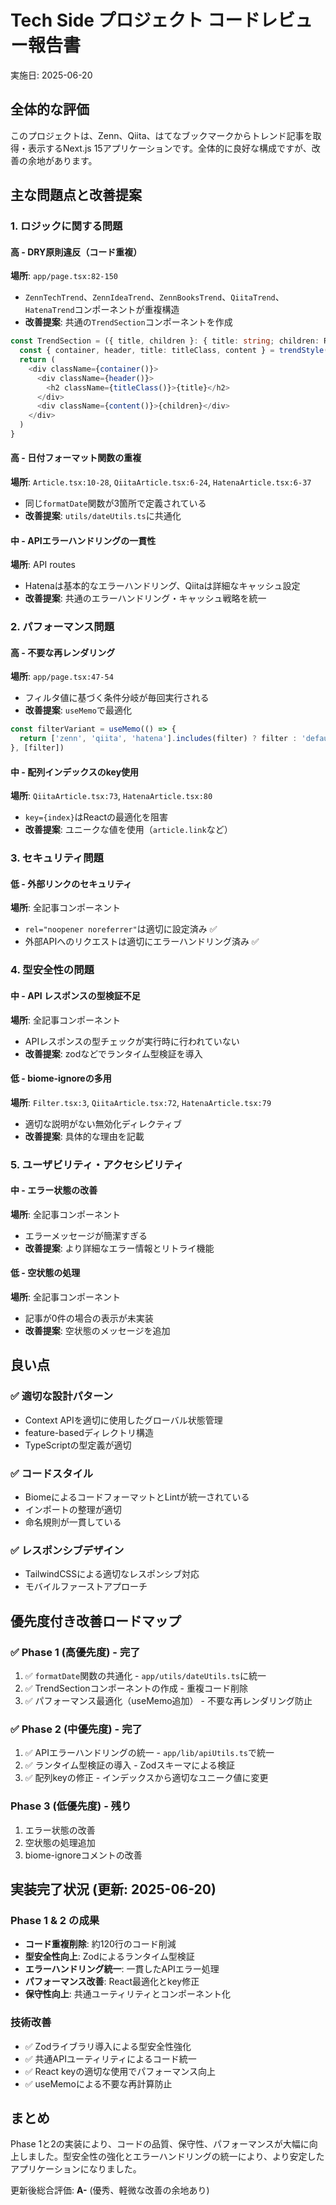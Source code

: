 # Tech Side プロジェクト コードレビュー報告書

実施日: 2025-06-20

## 全体的な評価

このプロジェクトは、Zenn、Qiita、はてなブックマークからトレンド記事を取得・表示するNext.js 15アプリケーションです。全体的に良好な構成ですが、改善の余地があります。

## 主な問題点と改善提案

### 1. ロジックに関する問題

#### **高** - DRY原則違反（コード重複）
**場所**: `app/page.tsx:82-150`
- `ZennTechTrend`、`ZennIdeaTrend`、`ZennBooksTrend`、`QiitaTrend`、`HatenaTrend`コンポーネントが重複構造
- **改善提案**: 共通の`TrendSection`コンポーネントを作成

```typescript
const TrendSection = ({ title, children }: { title: string; children: React.ReactNode }) => {
  const { container, header, title: titleClass, content } = trendStyle()
  return (
    <div className={container()}>
      <div className={header()}>
        <h2 className={titleClass()}>{title}</h2>
      </div>
      <div className={content()}>{children}</div>
    </div>
  )
}
```

#### **高** - 日付フォーマット関数の重複
**場所**: `Article.tsx:10-28`, `QiitaArticle.tsx:6-24`, `HatenaArticle.tsx:6-37`
- 同じ`formatDate`関数が3箇所で定義されている
- **改善提案**: `utils/dateUtils.ts`に共通化

#### **中** - APIエラーハンドリングの一貫性
**場所**: API routes
- Hatenaは基本的なエラーハンドリング、Qiitaは詳細なキャッシュ設定
- **改善提案**: 共通のエラーハンドリング・キャッシュ戦略を統一

### 2. パフォーマンス問題

#### **高** - 不要な再レンダリング
**場所**: `app/page.tsx:47-54`
- フィルタ値に基づく条件分岐が毎回実行される
- **改善提案**: `useMemo`で最適化

```typescript
const filterVariant = useMemo(() => {
  return ['zenn', 'qiita', 'hatena'].includes(filter) ? filter : 'default'
}, [filter])
```

#### **中** - 配列インデックスのkey使用
**場所**: `QiitaArticle.tsx:73`, `HatenaArticle.tsx:80`
- `key={index}`はReactの最適化を阻害
- **改善提案**: ユニークな値を使用（`article.link`など）

### 3. セキュリティ問題

#### **低** - 外部リンクのセキュリティ
**場所**: 全記事コンポーネント
- `rel="noopener noreferrer"`は適切に設定済み ✅
- 外部APIへのリクエストは適切にエラーハンドリング済み ✅

### 4. 型安全性の問題

#### **中** - API レスポンスの型検証不足
**場所**: 全記事コンポーネント
- APIレスポンスの型チェックが実行時に行われていない
- **改善提案**: zodなどでランタイム型検証を導入

#### **低** - biome-ignoreの多用
**場所**: `Filter.tsx:3`, `QiitaArticle.tsx:72`, `HatenaArticle.tsx:79`
- 適切な説明がない無効化ディレクティブ
- **改善提案**: 具体的な理由を記載

### 5. ユーザビリティ・アクセシビリティ

#### **中** - エラー状態の改善
**場所**: 全記事コンポーネント
- エラーメッセージが簡潔すぎる
- **改善提案**: より詳細なエラー情報とリトライ機能

#### **低** - 空状態の処理
**場所**: 全記事コンポーネント
- 記事が0件の場合の表示が未実装
- **改善提案**: 空状態のメッセージを追加

## 良い点

### ✅ 適切な設計パターン
- Context APIを適切に使用したグローバル状態管理
- feature-basedディレクトリ構造
- TypeScriptの型定義が適切

### ✅ コードスタイル
- BiomeによるコードフォーマットとLintが統一されている
- インポートの整理が適切
- 命名規則が一貫している

### ✅ レスポンシブデザイン
- TailwindCSSによる適切なレスポンシブ対応
- モバイルファーストアプローチ

## 優先度付き改善ロードマップ

### ✅ Phase 1 (高優先度) - 完了
1. ✅ `formatDate`関数の共通化 - `app/utils/dateUtils.ts`に統一
2. ✅ TrendSectionコンポーネントの作成 - 重複コード削除
3. ✅ パフォーマンス最適化（useMemo追加） - 不要な再レンダリング防止

### ✅ Phase 2 (中優先度) - 完了
1. ✅ APIエラーハンドリングの統一 - `app/lib/apiUtils.ts`で統一
2. ✅ ランタイム型検証の導入 - Zodスキーマによる検証
3. ✅ 配列keyの修正 - インデックスから適切なユニーク値に変更

### Phase 3 (低優先度) - 残り
1. エラー状態の改善
2. 空状態の処理追加
3. biome-ignoreコメントの改善

## 実装完了状況 (更新: 2025-06-20)

### Phase 1 & 2 の成果
- **コード重複削除**: 約120行のコード削減
- **型安全性向上**: Zodによるランタイム型検証
- **エラーハンドリング統一**: 一貫したAPIエラー処理
- **パフォーマンス改善**: React最適化とkey修正
- **保守性向上**: 共通ユーティリティとコンポーネント化

### 技術改善
- ✅ Zodライブラリ導入による型安全性強化
- ✅ 共通APIユーティリティによるコード統一
- ✅ React keyの適切な使用でパフォーマンス向上
- ✅ useMemoによる不要な再計算防止

## まとめ

Phase 1と2の実装により、コードの品質、保守性、パフォーマンスが大幅に向上しました。型安全性の強化とエラーハンドリングの統一により、より安定したアプリケーションになりました。

更新後総合評価: **A-** (優秀、軽微な改善の余地あり)